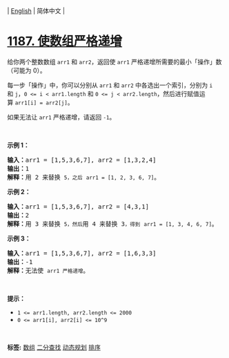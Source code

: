 | [English](README_EN.md) | 简体中文 |

# [1187. 使数组严格递增](https://leetcode.cn/problems/make-array-strictly-increasing)
<p>给你两个整数数组&nbsp;<code>arr1</code> 和 <code>arr2</code>，返回使&nbsp;<code>arr1</code>&nbsp;严格递增所需要的最小「操作」数（可能为 0）。</p>

<p>每一步「操作」中，你可以分别从 <code>arr1</code> 和 <code>arr2</code> 中各选出一个索引，分别为&nbsp;<code>i</code> 和&nbsp;<code>j</code>，<code>0 &lt;=&nbsp;i &lt; arr1.length</code>&nbsp;和&nbsp;<code>0 &lt;= j &lt; arr2.length</code>，然后进行赋值运算&nbsp;<code>arr1[i] = arr2[j]</code>。</p>

<p>如果无法让&nbsp;<code>arr1</code>&nbsp;严格递增，请返回&nbsp;<code>-1</code>。</p>

<p>&nbsp;</p>

<p><strong>示例 1：</strong></p>

<pre><strong>输入：</strong>arr1 = [1,5,3,6,7], arr2 = [1,3,2,4]
<strong>输出：</strong>1
<strong>解释：</strong>用 2 来替换 <code>5，之后</code> <code>arr1 = [1, 2, 3, 6, 7]</code>。
</pre>

<p><strong>示例 2：</strong></p>

<pre><strong>输入：</strong>arr1 = [1,5,3,6,7], arr2 = [4,3,1]
<strong>输出：</strong>2
<strong>解释：</strong>用 3 来替换 <code>5，然后</code>用 4 来替换 3<code>，得到</code> <code>arr1 = [1, 3, 4, 6, 7]</code>。
</pre>

<p><strong>示例&nbsp;3：</strong></p>

<pre><strong>输入：</strong>arr1 = [1,5,3,6,7], arr2 = [1,6,3,3]
<strong>输出：</strong>-1
<strong>解释：</strong>无法使 <code>arr1 严格递增</code>。</pre>

<p>&nbsp;</p>

<p><strong>提示：</strong></p>

<ul>
	<li><code>1 &lt;= arr1.length, arr2.length &lt;= 2000</code></li>
	<li><code>0 &lt;= arr1[i], arr2[i] &lt;= 10^9</code></li>
</ul>

<p>&nbsp;</p>

**标签:**  [数组](https://leetcode.cn/tag/array) [二分查找](https://leetcode.cn/tag/binary-search) [动态规划](https://leetcode.cn/tag/dynamic-programming) [排序](https://leetcode.cn/tag/sorting) 